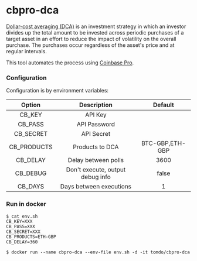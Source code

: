 # cbpro-dca

[Dollar-cost averaging (DCA)](https://www.investopedia.com/terms/d/dollarcostaveraging.asp) is an investment strategy in which an investor divides up the total amount to be invested across periodic purchases of a target asset in an effort to reduce the impact of volatility on the overall purchase. The purchases occur regardless of the asset's price and at regular intervals.

This tool automates the process using [Coinbase Pro](https://pro.coinbase.com).

### Configuration

Configuration is by environment variables:

| Option      | Description                      | Default         |
| :---------: | :------------------------------: | :-------------: |
| CB_KEY      | API Key                          |                 |
| CB_PASS     | API Password                     |                 |
| CB_SECRET   | API Secret                       |                 |
| CB_PRODUCTS | Products to DCA                  | BTC-GBP,ETH-GBP |
| CB_DELAY    | Delay between polls              | 3600            |
| CB_DEBUG    | Don't execute, output debug info | false           |
| CB_DAYS     | Days between executions          | 1               |

### Run in docker

```shell
$ cat env.sh
CB_KEY=XXX
CB_PASS=XXX
CB_SECRET=XXX
CB_PRODUCTS=ETH-GBP
CB_DELAY=360

$ docker run --name cbpro-dca --env-file env.sh -d -it tomdo/cbpro-dca
```
